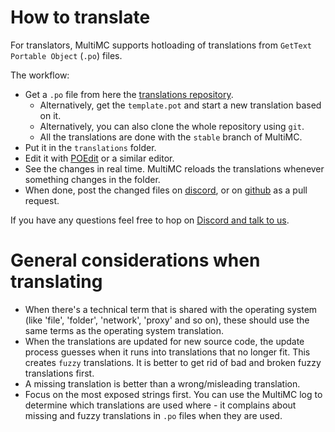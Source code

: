 # How to translate

For translators, MultiMC supports hotloading of translations from `GetText Portable Object` (`.po`) files.

The workflow:
* Get a `.po` file from here the [translations repository](https://github.com/MultiMC/MultiMC5-translate).
  * Alternatively, get the `template.pot` and start a new translation based on it.
  * Alternatively, you can also clone the whole repository using `git`.
  * All the translations are done with the `stable` branch of MultiMC.
* Put it in the `translations` folder.
* Edit it with [POEdit](https://poedit.net/) or a similar editor.
* See the changes in real time. MultiMC reloads the translations whenever something changes in the folder.
* When done, post the changed files on [discord](https://discord.gg/0k2zsXGNHs0fE4Wm), or on [github](https://github.com/MultiMC/MultiMC5-translate) as a pull request.

If you have any questions feel free to hop on [Discord and talk to us](https://discord.gg/0k2zsXGNHs0fE4Wm).

# General considerations when translating

* When there's a technical term that is shared with the operating system (like 'file', 'folder', 'network', 'proxy' and so on), these should use the same terms as the operating system translation.
* When the translations are updated for new source code, the update process guesses when it runs into translations that no longer fit. This creates `fuzzy` translations. It is better to get rid of bad and broken fuzzy translations first.
* A missing translation is better than a wrong/misleading translation.
* Focus on the most exposed strings first. You can use the MultiMC log to determine which translations are used where - it complains about missing and fuzzy translations in `.po` files when they are used.